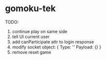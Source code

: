 # gomoku-tek
TODO:
1) continue play on same side
2) tell UI current user
3) add canParticipate attr to login response
4) modify socket object:
{
  Type: ''
  Payload: {}
}
5) remove reset game
